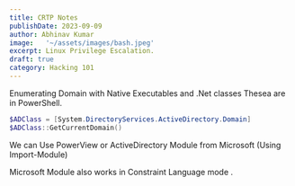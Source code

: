 ```yaml
---
title: CRTP Notes
publishDate: 2023-09-09
author: Abhinav Kumar
image:   '~/assets/images/bash.jpeg'
excerpt: Linux Privilege Escalation.
draft: true
category: Hacking 101
---
```


Enumerating Domain with Native Executables and .Net classes
Thesea are in PowerShell.

```powershell
$ADClass = [System.DirectoryServices.ActiveDirectory.Domain]
$ADClass::GetCurrentDomain()
```
We can Use PowerView or ActiveDirectory Module from Microsoft (Using Import-Module)

Microsoft Module also works in Constraint Language mode .


